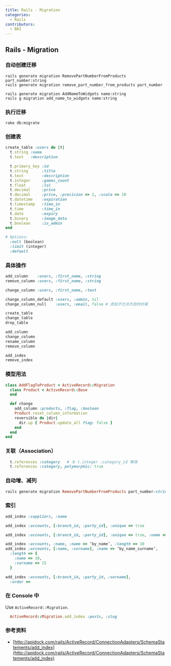 ```yaml
---
title: Rails - Migration
categories:
  - Rails
contributors:
  - BAI
---
```


## Rails - Migration

### 自动创建迁移

```shell
rails generate migration RemovePartNumberFromProducts part_number:string
rails generate migration remove_part_number_from_products part_number

rails generate migration AddNameToWidgets name:string
rails g migration add_name_to_widgets name:string
```

### 执行迁移

```shell
rake db:migrate
```

### 创建表

```ruby
create_table :users do |t|
  t.string :name
  t.text   :description

  t.primary_key :id
  t.string      :title
  t.text        :description
  t.integer     :games_count
  t.float       :lol
  t.decimal     :price
  t.decimal     :price, :precision => 2, :scale => 10
  t.datetime    :expiration
  t.timestamp   :time_in
  t.time        :time_in
  t.date        :expiry
  t.binary      :image_data
  t.boolean     :is_admin
end

# Options:
  :null (boolean)
  :limit (integer)
  :default
```

### 具体操作

```ruby
add_column    :users, :first_name, :string
remove_column :users, :first_name, :string

change_column :users, :first_name, :text

change_column_default :users, :admin, nil
change_column_null    :users, :email, false # 添加不允许为空的约束

create_table
change_table
drop_table

add_column
change_column
rename_column
remove_column

add_index
remove_index
```

### 模型用法

```ruby
class AddFlagToProduct < ActiveRecord::Migration
  class Product < ActiveRecord::Base
  end

  def change
    add_column :products, :flag, :boolean
    Product.reset_column_information
    reversible do |dir|
      dir.up { Product.update_all flag: false }
    end
  end
end
```

### 关联（Association）

```ruby
  t.references :category   # 与 t.integer :category_id 等效
  t.references :category, polymorphic: true
```

### 自动增、减列

```ruby
rails generate migration RemovePartNumberFromProducts part_number:string
```

### 索引

```ruby
add_index :suppliers, :name

add_index :accounts, [:branch_id, :party_id], :unique => true

add_index :accounts, [:branch_id, :party_id], :unique => true, :name => "by_branch_party"

add_index :accounts, :name, :name => ‘by_name’, :length => 10
add_index :accounts, [:name, :surname], :name => ‘by_name_surname’,
  :length => {
    :name => 10,
    :surname => 15
  }

add_index :accounts, [:branch_id, :party_id, :surname],
  :order =>
```

### 在 Console 中

Use `ActiveRecord::Migration`.

```ruby
  ActiveRecord::Migration.add_index :posts, :slug
```

### 参考资料

- [http://apidock.com/rails/ActiveRecord/ConnectionAdapters/SchemaStatements/add_index](http://apidock.com/rails/ActiveRecord/ConnectionAdapters/SchemaStatements/add_index)
